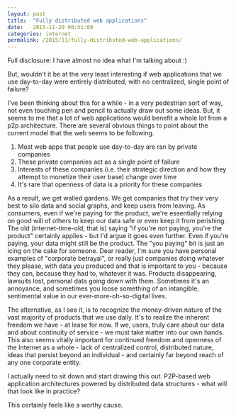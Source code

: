 ```yaml
---
layout: post
title:  "Fully distributed web applications"
date:   2015-11-20 00:51:00
categories: internet
permalink: /2015/11/fully-distributed-web-applications/
---
```


Full disclosure: I have almost no idea what I'm talking about :)

But, wouldn't it be at the very least interesting if web applications that we use day-to-day were entirely distributed, with no centralized, single point of failure?

I've been thinking about this for a while - in a very pedestrian sort of way, not even touching pen and pencil to actually draw out some ideas. But, it seems to me that a lot of web applications would benefit a whole lot from a p2p architecture. There are several obvious things to point about the current model that the web seems to be following.
1) Most web apps that people use day-to-day are ran by private companies
2) These private companies act as a single point of failure
3) Interests of these companies (i.e. their strategic direction and how they attempt to monetize their user base) change over time
4) It's rare that openness of data is a priority for these companies

As a result, we get walled gardens. We get companies that try their very best to silo data and social graphs, and keep users from leaving. As consumers, even if we're paying for the product, we're essentially relying on good will of others to keep our data safe or even keep it from perishing. The old (internet-time-old, that is) saying "if you're not paying, you're the product" certainly applies - but I'd argue it goes even further. Even if you're paying, your data might still be the product. The "you paying" bit is just an icing on the cake for someone. Dear reader, I'm sure you have personal examples of "corporate betrayal", or really just companies doing whatever they please, with data you produced and that is important to you - because they can, because they had to, whatever it was. Products disappearing, lawsuits lost, personal data going down with them. Sometimes it's an annoyance, and sometimes you loose something of an intangible, sentimental value in our ever-more-oh-so-digital lives.

The alternative, as I see it, is to recognize the money-driven nature of the vast majority of products that we use daily. It's to realize the inherent freedom we have - at lease for now. If we, users, truly care about our data and about continuity of service - we must take matter into our own hands. This also seems vitally important for continued freedom and openness of the Internet as a whole - lack of centralized control, distributed nature, ideas that persist beyond an individual - and certainly far beyond reach of any one corporate entity.

I actually need to sit down and start drawing this out. P2P-based web application architectures powered by distributed data structures - what will that look like in practice?

This certainly feels like a worthy cause.

